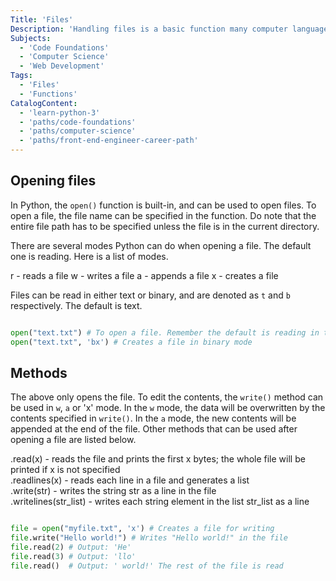 ```yaml
---
Title: 'Files'
Description: 'Handling files is a basic function many computer languages can perform. Python also has this function, and can perform basic tasks like opening and creating files, as well as editing the contents of files.'
Subjects:
  - 'Code Foundations'
  - 'Computer Science'
  - 'Web Development'
Tags:
  - 'Files'
  - 'Functions'
CatalogContent:
  - 'learn-python-3'
  - 'paths/code-foundations'
  - 'paths/computer-science'
  - 'paths/front-end-engineer-career-path'
---
```


  ## Opening files
  In Python, the `open()` function is built-in, and can be used to open files. To open a file, the file name can be specified in the function. Do note that the entire file path has to be specified unless the file is in the current directory.

  There are several modes Python can do when opening a file. The default one is reading. Here is a list of modes.

  r - reads a file
  w - writes a file
  a - appends a file 
  x - creates a file

  Files can be read in either text or binary, and are denoted as `t` and `b` respectively. The default is text. 

  ```py
  
  open("text.txt") # To open a file. Remember the default is reading in text form!
  open("text.txt", 'bx') # Creates a file in binary mode

  ```

  ## Methods
  The above only opens the file. To edit the contents, the `write()` method can be used in `w`, `a` or 'x' mode. In the `w` mode, the data will be overwritten by the contents specified in `write()`. In the `a` mode, the new contents will be appended at the end of the file. Other methods that can be used after opening a file are listed below.

  .read(x) - reads the file and prints the first x bytes; the whole file will be printed if x is not specified\
  .readlines(x) - reads each line in a file and generates a list\
  .write(str) - writes the string str as a line in the file\
  .writelines(str_list) - writes each string element in the list str_list as a line

  ```py

  file = open("myfile.txt", 'x') # Creates a file for writing
  file.write("Hello world!") # Writes "Hello world!" in the file
  file.read(2) # Output: 'He' 
  file.read(3) # Output: 'llo'
  file.read()  # Output: ' world!' The rest of the file is read

  ```

